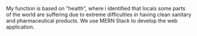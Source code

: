 My function is based on "health", where i identified that locals some parts of the world are suffering due to extreme difficulties in having clean sanitary and pharmaceutical products.
We use MERN Stack to develop the web application.


